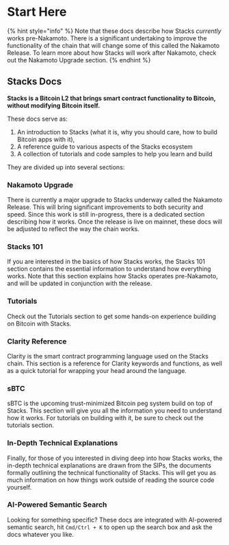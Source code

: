 # Start Here

{% hint style="info" %}
Note that these docs describe how Stacks _currently_ works pre-Nakamoto. There is a significant undertaking to improve the functionality of the chain that will change some of this called the Nakamoto Release. To learn more about how Stacks will work after Nakamoto, check out the Nakamoto Upgrade section.
{% endhint %}

## Stacks Docs

**Stacks is a Bitcoin L2 that brings smart contract functionality to Bitcoin, without modifying Bitcoin itself.**

These docs serve as:

1. An introduction to Stacks (what it is, why you should care, how to build Bitcoin apps with it),
2. A reference guide to various aspects of the Stacks ecosystem
3. A collection of tutorials and code samples to help you learn and build

They are divided up into several sections:

### Nakamoto Upgrade

There is currently a major upgrade to Stacks underway called the Nakamoto Release. This will bring significant improvements to both security and speed. Since this work is still in-progress, there is a dedicated section describing how it works. Once the release is live on mainnet, these docs will be adjusted to reflect the way the chain works.

### Stacks 101

If you are interested in the basics of how Stacks works, the Stacks 101 section contains the essential information to understand how everything works. Note that this section explains how Stacks operates pre-Nakamoto, and will be updated in conjunction with the release.

### Tutorials

Check out the Tutorials section to get some hands-on experience building on Bitcoin with Stacks.

### Clarity Reference

Clarity is the smart contract programming language used on the Stacks chain. This section is a reference for Clarity keywords and functions, as well as a quick tutorial for wrapping your head around the language.

### sBTC

sBTC is the upcoming trust-minimized Bitcoin peg system build on top of Stacks. This section will give you all the information you need to understand how it works. For tutorials on building with it, be sure to check out the tutorials section.

### In-Depth Technical Explanations

Finally, for those of you interested in diving deep into how Stacks works, the in-depth technical explanations are drawn from the SIPs, the documents formally outlining the technical functionality of Stacks. This will get you as much information on how things work outside of reading the source code yourself.

### AI-Powered Semantic Search

Looking for something specific? These docs are integrated with AI-powered semantic search, hit `Cmd/Ctrl + K` to open up the search box and ask the docs whatever you like.
